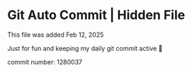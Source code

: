 # Git Auto Commit | Hidden File

This file was added Feb 12, 2025

Just for fun and keeping my daily git commit active 🤪

commit number: 1280037
